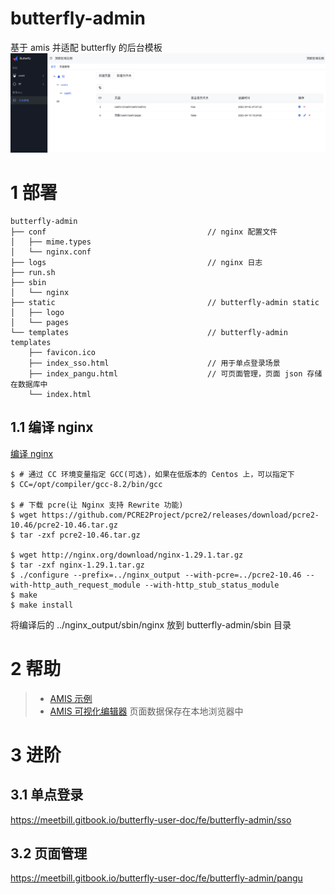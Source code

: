 # butterfly-admin
基于 amis 并适配 butterfly 的后台模板
![pangu-list](https://github.com/meetbill/meetbill_static/blob/master/butterfly_admin/pangu-list.png?raw=true)

# 1 部署
```
butterfly-admin
├── conf                                    // nginx 配置文件
│   ├── mime.types
│   └── nginx.conf
├── logs                                    // nginx 日志
├── run.sh
├── sbin
│   └── nginx
├── static                                  // butterfly-admin static
│   ├── logo
│   └── pages
└── templates                               // butterfly-admin templates
    ├── favicon.ico
    ├── index_sso.html                      // 用于单点登录场景
    ├── index_pangu.html                    // 可页面管理，页面 json 存储在数据库中
    └── index.html
```

## 1.1 编译 nginx
[编译 nginx](https://github.com/meetbill/op_practice_book/blob/master/doc/web/nginx.md)
```
$ # 通过 CC 环境变量指定 GCC(可选)，如果在低版本的 Centos 上，可以指定下
$ CC=/opt/compiler/gcc-8.2/bin/gcc

$ # 下载 pcre(让 Nginx 支持 Rewrite 功能)
$ wget https://github.com/PCRE2Project/pcre2/releases/download/pcre2-10.46/pcre2-10.46.tar.gz
$ tar -zxf pcre2-10.46.tar.gz

$ wget http://nginx.org/download/nginx-1.29.1.tar.gz
$ tar -zxf nginx-1.29.1.tar.gz
$ ./configure --prefix=../nginx_output --with-pcre=../pcre2-10.46 --with-http_auth_request_module --with-http_stub_status_module
$ make
$ make install
```
将编译后的 ../nginx_output/sbin/nginx 放到 butterfly-admin/sbin 目录

# 2 帮助
> * [AMIS 示例](https://aisuda.bce.baidu.com/amis/examples/index)
> * [AMIS 可视化编辑器](https://aisuda.github.io/amis-editor-demo/#/hello-world) 页面数据保存在本地浏览器中

# 3 进阶
## 3.1 单点登录
https://meetbill.gitbook.io/butterfly-user-doc/fe/butterfly-admin/sso

## 3.2 页面管理
https://meetbill.gitbook.io/butterfly-user-doc/fe/butterfly-admin/pangu

